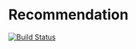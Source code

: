 # Recommendation
[![Build Status](https://dev.azure.com/myarcompany/admin/_apis/build/status/Dezyderata.Recommendation?branchName=master)](https://dev.azure.com/myarcompany/admin/_build/latest?definitionId=2&branchName=master)
